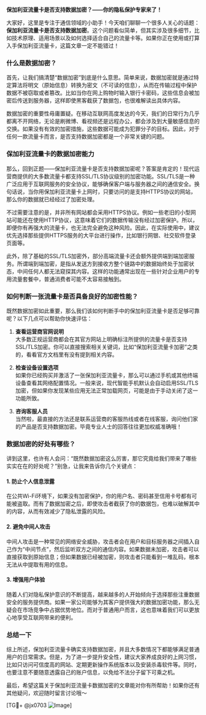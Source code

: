 **保加利亚流量卡是否支持数据加密？——你的隐私保护专家来了！**

大家好，这里是专注于通信领域的小助手！今天咱们聊聊一个很多人关心的话题：**保加利亚流量卡是否支持数据加密**。这个问题看似简单，但其实涉及很多细节，比如技术原理、适用场景以及如何选择适合自己的流量卡等。如果你正在使用或打算入手保加利亚流量卡，这篇文章一定不能错过！

### 什么是数据加密？

首先，让我们搞清楚“数据加密”到底是什么意思。简单来说，数据加密就是通过特定算法将明文（原始信息）转换为密文（不可读的信息），从而在传输过程中保护数据不被窃取或者篡改。比如当你在网上购物时输入银行卡密码，这些信息会被加密后传送到服务器，这样即使黑客截获了数据包，也很难解读出具体内容。

数据加密的重要性毋庸置疑。在移动互联网高度发达的今天，我们的日常行为几乎都离不开网络，无论是刷微博、看视频还是远程办公，都会涉及到大量敏感信息的交换。如果没有有效的加密措施，这些数据可能成为犯罪分子的目标。因此，对于任何一款流量卡而言，是否支持数据加密都是一个非常关键的问题。

### 保加利亚流量卡的数据加密能力

那么，回到正题——保加利亚流量卡是否支持数据加密呢？答案是肯定的！现代运营商提供的大多数流量卡都支持SSL/TLS协议级别的加密功能。SSL/TLS是一种广泛应用于互联网服务的安全协议，能够确保客户端与服务器之间的通信安全。换句话说，当你用保加利亚流量卡上网时，只要访问的是支持HTTPS协议的网站，那么你的数据就已经经过了加密处理。

不过需要注意的是，并非所有网站都会采用HTTPS协议。例如一些老旧的小型网站可能还在使用HTTP协议，这意味着它们的数据传输没有经过加密保护。所以，即便你有再强大的流量卡，也无法完全避免这种风险。因此，在实际使用中，建议优先选择那些提供HTTPS服务的大平台进行操作，比如银行网银、社交软件登录页面等。

此外，除了基础的SSL/TLS加密外，部分高端流量卡还会额外提供端到端加密服务。所谓端到端加密，是指从发送方到接收方整个链路中的数据始终处于加密状态，中间任何人都无法窥探其内容。这样的功能通常出现在一些针对企业用户的专用流量套餐中，普通消费者可能不太容易接触到。

### 如何判断一张流量卡是否具备良好的加密性能？

既然数据加密如此重要，那么我们该如何判断手中的保加利亚流量卡是否足够可靠呢？以下几点可以帮助你快速评估：

1. **查看运营商官网说明**  
   大多数正规运营商都会在其官方网站上明确标注所提供的流量卡是否支持SSL/TLS加密。你可以直接搜索相关关键词，比如“保加利亚流量卡加密”之类的，看看官方文档里有没有提到相关内容。

2. **检查设备设置选项**  
   如果你已经购买并激活了一张保加利亚流量卡，那么可以通过手机或其他终端设备查看其网络配置情况。一般来说，现代智能手机默认会自动启用SSL/TLS加密，但如果你发现某些应用无法正常加载网页，可能是由于手动关闭了这一功能所致。

3. **咨询客服人员**  
   当然啦，最直接的方法还是联系运营商的客服热线或者在线客服，询问他们家的产品是否支持数据加密。毕竟专业人士的回答往往更加权威准确哦！

### 数据加密的好处有哪些？

讲到这里，也许有人会问：“既然数据加密这么厉害，那它究竟给我们带来了哪些实实在在的好处呢？”别急，让我来告诉你几个关键点：

#### 1. 防止个人信息泄露  
在公共Wi-Fi环境下，如果没有加密保护，你的用户名、密码甚至信用卡号都有可能被盗取。而有了数据加密之后，即使攻击者截获了你的数据包，也难以破解其中的内容，从而有效减少了隐私泄露的风险。

#### 2. 避免中间人攻击  
中间人攻击是一种常见的网络安全威胁，攻击者会在用户和目标服务器之间插入自己作为“中间节点”，然后监听双方之间的通信内容。如果数据未加密，攻击者可以直接获取到原始信息；但如果数据已经被加密，则攻击者只能看到一堆乱码，根本无法从中提取有用的信息。

#### 3. 增强用户体验  
随着人们对隐私保护意识的不断提高，越来越多的人开始倾向于选择那些注重数据安全的服务提供商。如果一家公司能够为其客户提供强大的数据加密功能，那么无疑会在市场竞争中占据优势地位。而对于普通用户而言，这也意味着我们可以更放心地享受互联网带来的便利。

### 总结一下

综上所述，保加利亚流量卡确实支持数据加密，并且大多数情况下都能够满足普通用户的日常需求。但是，为了进一步提升安全性，建议大家养成良好的上网习惯，比如只访问可信度高的网站、定期更新操作系统版本以及安装杀毒软件等。同时，也要注意不要随意透露自己的账户信息，以免给不法分子留下可乘之机。

最后，希望这篇关于保加利亚流量卡数据加密的文章能对你有所帮助！如果你还有其他疑问，欢迎随时留言讨论哦～  

[TG💪+ @jx0703 ![Image](https://github.com/user-attachments/assets/dbca1d08-cadb-493c-b0ec-ad6f7a83f270)]